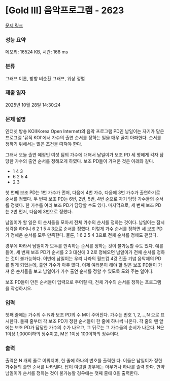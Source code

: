 # [Gold III] 음악프로그램 - 2623 

[문제 링크](https://www.acmicpc.net/problem/2623) 

### 성능 요약

메모리: 16524 KB, 시간: 168 ms

### 분류

그래프 이론, 방향 비순환 그래프, 위상 정렬

### 제출 일자

2025년 10월 28일 14:30:24

### 문제 설명

<p>인터넷 방송 KOI(Korea Open Internet)의 음악 프로그램 PD인 남일이는 자기가 맡은 프로그램 '뮤직 KOI'에서 가수의 출연 순서를 정하는 일을 매우 골치 아파한다. 순서를 정하기 위해서는 많은 조건을 따져야 한다.</p>

<p>그래서 오늘 출연 예정인 여섯 팀의 가수에 대해서 남일이가 보조 PD 세 명에게 각자 담당한 가수의 출연 순서를 정해오게 하였다. 보조 PD들이 가져온 것은 아래와 같다.</p>

<ul>
	<li>1 4 3</li>
	<li>6 2 5 4</li>
	<li>2 3</li>
</ul>

<p>첫 번째 보조 PD는 1번 가수가 먼저, 다음에 4번 가수, 다음에 3번 가수가 출연하기로 순서를 정했다. 두 번째 보조 PD는 6번, 2번, 5번, 4번 순으로 자기 담당 가수들의 순서를 정했다. 한 가수를 여러 보조 PD가 담당할 수도 있다. 마지막으로, 세 번째 보조 PD는 2번 먼저, 다음에 3번으로 정했다.</p>

<p>남일이가 할 일은 이 순서들을 모아서 전체 가수의 순서를 정하는 것이다. 남일이는 잠시 생각을 하더니 6 2 1 5 4 3으로 순서를 정했다. 이렇게 가수 순서를 정하면 세 보조 PD가 정해온 순서를 모두 만족한다. 물론, 1 6 2 5 4 3으로 전체 순서를 정해도 괜찮다.</p>

<p>경우에 따라서 남일이가 모두를 만족하는 순서를 정하는 것이 불가능할 수도 있다. 예를 들어, 세 번째 보조 PD가 순서를 2 3 대신에 3 2로 정해오면 남일이가 전체 순서를 정하는 것이 불가능하다. 이번에 남일이는 우리 나라의 월드컵 4강 진출 기념 음악제의 PD를 맡게 되었는데, 출연 가수가 아주 많다. 이제 여러분이 해야 할 일은 보조 PD들이 가져 온 순서들을 보고 남일이가 가수 출연 순서를 정할 수 있도록 도와 주는 일이다.</p>

<p>보조 PD들이 만든 순서들이 입력으로 주어질 때, 전체 가수의 순서를 정하는 프로그램을 작성하시오.</p>

### 입력 

 <p>첫째 줄에는 가수의 수 N과 보조 PD의 수 M이 주어진다. 가수는 번호 1, 2,…,N 으로 표시한다. 둘째 줄부터 각 보조 PD가 정한 순서들이 한 줄에 하나씩 나온다. 각 줄의 맨 앞에는 보조 PD가 담당한 가수의 수가 나오고, 그 뒤로는 그 가수들의 순서가 나온다. N은 1이상 1,000이하의 정수이고, M은 1이상 100이하의 정수이다.</p>

### 출력 

 <p>출력은 N 개의 줄로 이뤄지며, 한 줄에 하나의 번호를 출력한 다. 이들은 남일이가 정한 가수들의 출연 순서를 나타낸다. 답이 여럿일 경우에는 아무거나 하나를 출력 한다. 만약 남일이가 순서를 정하는 것이 불가능할 경우에는 첫째 줄에 0을 출력한다.</p>

